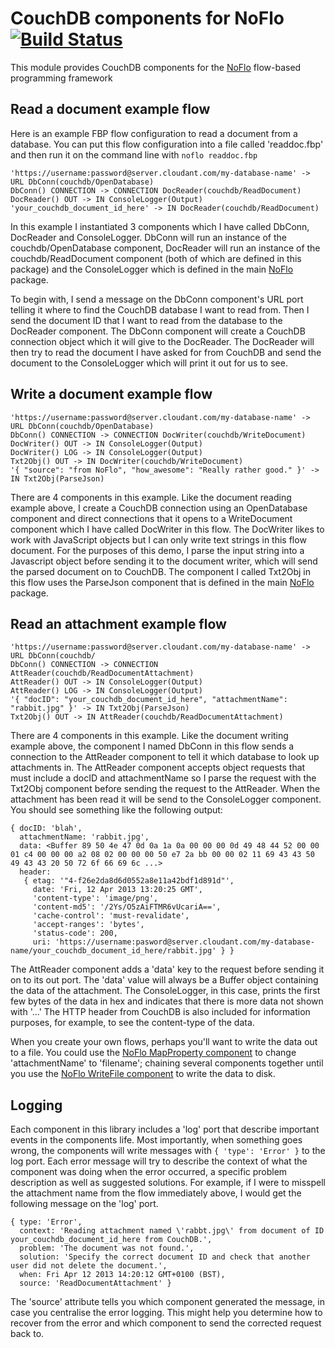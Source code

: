 CouchDB components for NoFlo [![Build Status](https://secure.travis-ci.org/bergie/noflo-couchdb.png?branch=master)](https://travis-ci.org/bergie/noflo-couchdb)
=========================

This module provides CouchDB components for the [NoFlo](http://noflojs.org/) flow-based programming framework

Read a document example flow
----------------------------
Here is an example FBP flow configuration to read a document from a database.  You can put this flow configuration into a file called 'readdoc.fbp' and then run it on the command line with `noflo readdoc.fbp`

    'https://username:password@server.cloudant.com/my-database-name' -> URL DbConn(couchdb/OpenDatabase)
    DbConn() CONNECTION -> CONNECTION DocReader(couchdb/ReadDocument)
    DocReader() OUT -> IN ConsoleLogger(Output)
    'your_couchdb_document_id_here' -> IN DocReader(couchdb/ReadDocument)

In this example I instantiated 3 components which I have called DbConn, DocReader and ConsoleLogger.  DbConn will run an instance of the couchdb/OpenDatabase component, DocReader will run an instance of the couchdb/ReadDocument component (both of which are defined in this package) and the ConsoleLogger which is defined in the main [NoFlo](http://noflojs.org/) package.

To begin with, I send a message on the DbConn component's URL port telling it where to find the CouchDB database I want to read from.  Then I send the document ID that I want to read from the database to the DocReader component.  The DbConn component will create a CouchDB connection object which it will give to the DocReader.  The DocReader will then try to read the document I have asked for from CouchDB and send the document to the ConsoleLogger which will print it out for us to see.

Write a document example flow
-----------------------------
    'https://username:password@server.cloudant.com/my-database-name' -> URL DbConn(couchdb/OpenDatabase)
    DbConn() CONNECTION -> CONNECTION DocWriter(couchdb/WriteDocument)
    DocWriter() OUT -> IN ConsoleLogger(Output)
    DocWriter() LOG -> IN ConsoleLogger(Output)
    Txt2Obj() OUT -> IN DocWriter(couchdb/WriteDocument)
    '{ "source": "from NoFlo", "how_awesome": "Really rather good." }' -> IN Txt2Obj(ParseJson)

There are 4 components in this example.  Like the document reading example above, I create a CouchDB connection using an OpenDatabase component and direct connections that it opens to a WriteDocument component which I have called DocWriter in this flow.  The DocWriter likes to work with JavaScript objects but I can only write text strings in this flow document.  For the purposes of this demo, I parse the input string into a Javascript object before sending it to the document writer, which will send the parsed document on to CouchDB.  The component I called Txt2Obj in this flow uses the ParseJson component that is defined in the main [NoFlo](http://noflojs.org/) package.

Read an attachment example flow
-------------------------------
    'https://username:password@server.cloudant.com/my-database-name' -> URL DbConn(couchdb/
    DbConn() CONNECTION -> CONNECTION AttReader(couchdb/ReadDocumentAttachment)
    AttReader() OUT -> IN ConsoleLogger(Output)
    AttReader() LOG -> IN ConsoleLogger(Output)
    '{ "docID": "your_couchdb_document_id_here", "attachmentName": "rabbit.jpg" }' -> IN Txt2Obj(ParseJson)
    Txt2Obj() OUT -> IN AttReader(couchdb/ReadDocumentAttachment)

There are 4 components in this example.  Like the document writing example above, the component I named DbConn in this flow sends a connection to the AttReader component to tell it which database to look up attachments in.  The AttReader component accepts object requests that must include a docID and attachmentName so I parse the request with the Txt2Obj component before sending the request to the AttReader.  When the attachment has been read it will be send to the ConsoleLogger component.  You should see something like the following output:

    { docID: 'blah',
      attachmentName: 'rabbit.jpg',
      data: <Buffer 89 50 4e 47 0d 0a 1a 0a 00 00 00 0d 49 48 44 52 00 00 01 c4 00 00 00 a2 08 02 00 00 00 50 e7 2a bb 00 00 02 11 69 43 43 50 49 43 43 20 50 72 6f 66 69 6c ...>
      header:
       { etag: '"4-f26e2da8d6d0552a8e11a42bdf1d891d"',
         date: 'Fri, 12 Apr 2013 13:20:25 GMT',
         'content-type': 'image/png',
         'content-md5': '/2Ys/O5zAiFTMR6vUcariA==',
         'cache-control': 'must-revalidate',
         'accept-ranges': 'bytes',
         'status-code': 200,
         uri: 'https://username:pasword@server.cloudant.com/my-database-name/your_couchdb_document_id_here/rabbit.jpg' } }

The AttReader component adds a 'data' key to the request before sending it on to its out port.  The 'data' value will always be a Buffer object containing the data of the attachment.  The ConsoleLogger, in this case, prints the first few bytes of the data in hex and indicates that there is more data not shown with '...'  The HTTP header from CouchDB is also included for information purposes, for example, to see the content-type of the data.

When you create your own flows, perhaps you'll want to write the data out to a file.  You could use the [NoFlo MapProperty component](https://github.com/bergie/noflo/blob/master/src/components/MapProperty.coffee) to change 'attachmentName' to 'filename'; chaining several components together until you use the [NoFlo WriteFile component](https://github.com/bergie/noflo/blob/master/src/components/WriteFile.coffee) to write the data to disk.

Logging
-------
Each component in this library includes a 'log' port that describe important events in the components life.  Most importantly, when something goes wrong, the components will write messages with `{ 'type': 'Error' }` to the log port.  Each error message will try to describe the context of what the component was doing when the error occurred, a specific problem description as well as suggested solutions.  For example, if I were to misspell the attachment name from the flow immediately above, I would get the following message on the 'log' port.

    { type: 'Error',
      context: 'Reading attachment named \'rabbt.jpg\' from document of ID your_couchdb_document_id_here from CouchDB.',
      problem: 'The document was not found.',
      solution: 'Specify the correct document ID and check that another user did not delete the document.',
      when: Fri Apr 12 2013 14:20:12 GMT+0100 (BST),
      source: 'ReadDocumentAttachment' }

The 'source' attribute tells you which component generated the message, in case you centralise the error logging.  This might help you determine how to recover from the error and which component to send the corrected request back to.
